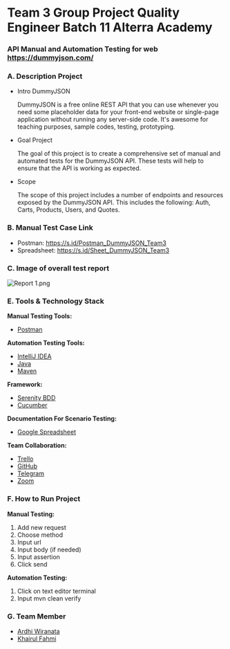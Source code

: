 # Team 3 Group Project Quality Engineer Batch 11 Alterra Academy
### API Manual and Automation Testing for web https://dummyjson.com/

### A. Description Project
- Intro DummyJSON

  DummyJSON is a free online REST API that you can use whenever you need some placeholder data for your front-end website or single-page application without running any server-side code. It's awesome for teaching purposes, sample codes, testing, prototyping.

- Goal Project

  The goal of this project is to create a comprehensive set of manual and automated tests for the DummyJSON API. These tests will help to ensure that the API is working as expected.
  
- Scope

  The scope of this project includes a number of endpoints and resources exposed by the DummyJSON API. This includes the following: Auth, Carts, Products, Users, and Quotes.
  
### B. Manual Test Case Link
- Postman: https://s.id/Postman_DummyJSON_Team3
- Spreadsheet: https://s.id/Sheet_DummyJSON_Team3
  
### C. Image of overall test report
![Report 1.png]( {https://github.com/Ardhi1102/ALTA-QE11-Team3-DummyJSON/blob/master/Report%201.png} )
### E. Tools & Technology Stack

**Manual Testing Tools:**
- [Postman](https://www.postman.com/)

**Automation Testing Tools:**
- [IntelliJ IDEA](https://www.jetbrains.com/idea/)
- [Java](https://www.java.com/)
- [Maven](https://maven.apache.org/)

**Framework:**
- [Serenity BDD](https://serenity-bdd.info/)
- [Cucumber](https://cucumber.io/)

**Documentation For Scenario Testing:** 
- [Google Spreadsheet](https://www.google.com/sheets/about/)

**Team Collaboration:**
- [Trello](https://trello.com/)
- [GitHub](https://github.com/)
- [Telegram](https://web.telegram.org/)
- [Zoom](https://zoom.us/)

### F. How to Run Project
**Manual Testing:**
1. Add new request
2. Choose method
3. Input url
4. Input body (if needed)
5. Input assertion
6. Click send
   
**Automation Testing:**
1. Click on text editor terminal
2. Input mvn clean verify
   
### G. Team Member
- [Ardhi Wiranata](https://github.com/Ardhi1102)
- [Khairul Fahmi](https://github.com/sultanjoss)
